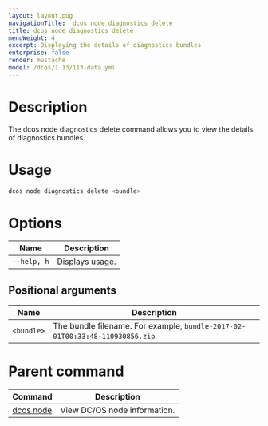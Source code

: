 ```yaml
---
layout: layout.pug
navigationTitle:  dcos node diagnostics delete
title: dcos node diagnostics delete
menuWeight: 4
excerpt: Displaying the details of diagnostics bundles
enterprise: false
render: mustache
model: /dcos/1.13/113-data.yml
---
```



# Description
The dcos node diagnostics delete command allows you to view the details of diagnostics bundles.

# Usage

```bash
dcos node diagnostics delete <bundle>
```

# Options

| Name |  Description |
|---------|-------------|
| `--help, h`   |   Displays usage. |

## Positional arguments

| Name |  Description |
|---------|-------------|
| `<bundle>`   |   The bundle filename. For example, `bundle-2017-02-01T00:33:48-110930856.zip`. |

# Parent command

| Command | Description |
|---------|-------------|
| [dcos node](/1.13/cli/command-reference/dcos-node/) | View DC/OS node information. |

